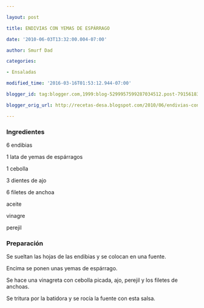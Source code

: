 ```yaml
---

layout: post

title: ENDIVIAS CON YEMAS DE ESPÁRRAGO

date: '2010-06-03T13:32:00.004-07:00'

author: Smurf Dad

categories:

- Ensaladas

modified_time: '2016-03-16T01:53:12.944-07:00'

blogger_id: tag:blogger.com,1999:blog-5299957599287034512.post-7915618371124456452

blogger_orig_url: http://recetas-desa.blogspot.com/2010/06/endivias-con-yemas-de-esparrago.html

---
```


<h3>Ingredientes</h3>

6 endibias

1 lata de yemas de espárragos

1 cebolla

3 dientes de ajo

6 filetes de anchoa

aceite

vinagre

perejil

<h3>Preparación</h3>

Se sueltan las hojas de las endibias y se colocan en una fuente.

Encima se ponen unas yemas de espárrago.

Se hace una vinagreta con cebolla picada, ajo, perejil y los filetes de anchoas.

Se tritura por la batidora y se rocía la fuente con esta salsa.